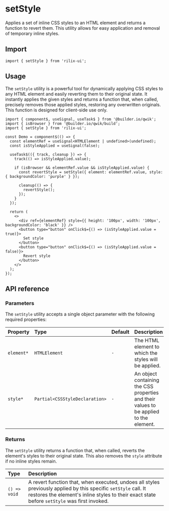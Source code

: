 # setStyle

Applies a set of inline CSS styles to an HTML element and returns a function to revert them. This utility allows for easy application and removal of temporary inline styles.

## Import

```tsx
import { setStyle } from 'rilix-ui';
```

## Usage

The `setStyle` utility is a powerful tool for dynamically applying CSS styles to any HTML element and easily reverting them to their original state. It instantly applies the given styles and returns a function that, when called, precisely removes those applied styles, restoring any overwritten originals. This function is designed for client-side use only.

```tsx
import { component$, useSignal, useTask$ } from '@builder.io/qwik';
import { isBrowser } from '@builder.io/qwik/build';
import { setStyle } from 'rilix-ui';

const Demo = component$(() => {
  const elementRef = useSignal<HTMLElement | undefined>(undefined);
  const isStyleApplied = useSignal(false);

  useTask$(({ track, cleanup }) => {
    track(() => isStyleApplied.value);

    if (isBrowser && elementRef.value && isStyleApplied.value) {
      const revertStyle = setStyle({ element: elementRef.value, style: { backgroundColor: 'purple' } });

      cleanup(() => {
        revertStyle();
      });
    }
  });

  return (
    <>
      <div ref={elementRef} style={{ height: '100px', width: '100px', backgroundColor: 'black' }} />
      <button type="button" onClick$={() => (isStyleApplied.value = true)}>
        Set style
      </button>
      <button type="button" onClick$={() => (isStyleApplied.value = false)}>
        Revert style
      </button>
    </>
  );
});
```

## API reference

### Parameters

The `setStyle` utility accepts a single object parameter with the following required properties:

| Property   | Type                           | Default | Description                                                                            |
| :--------- | :----------------------------- | :------ | :------------------------------------------------------------------------------------- |
| `element*` | `HTMLElement`                  | `-`     | The HTML element to which the styles will be applied.                                  |
| `style*`   | `Partial<CSSStyleDeclaration>` | `-`     | An object containing the CSS properties and their values to be applied to the element. |

### Returns

The `setStyle` utility returns a function that, when called, reverts the element's styles to their original state. This also removes the `style` attribute if no inline styles remain.

| Type         | Description                                                                                                                                                                                                     |
| :----------- | :-------------------------------------------------------------------------------------------------------------------------------------------------------------------------------------------------------------- |
| `() => void` | A revert function that, when executed, undoes all styles previously applied by this specific `setStyle` call. It restores the element's inline styles to their exact state before `setStyle` was first invoked. |
